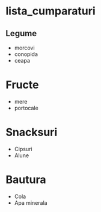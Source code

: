 # lista_cumparaturi

## Legume
- morcovi
- conopida
- ceapa

# Fructe 
- mere
- portocale

# Snacksuri
- Cipsuri
- Alune

# Bautura
- Cola
- Apa minerala